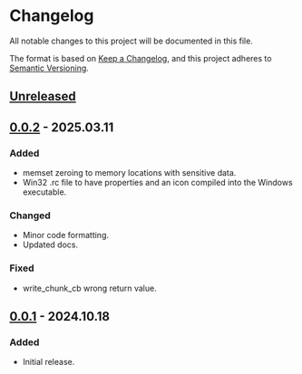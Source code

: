 # Changelog

All notable changes to this project will be documented in this file.

The format is based on [Keep a Changelog](https://keepachangelog.com/en/1.1.0/),
and this project adheres to [Semantic Versioning](https://semver.org/spec/v2.0.0.html).

## [Unreleased]

## [0.0.2] - 2025.03.11

### Added

- memset zeroing to memory locations with sensitive data.
- Win32 .rc file to have properties and an icon compiled into the Windows executable.

### Changed

- Minor code formatting.
- Updated docs.

### Fixed

- write_chunk_cb wrong return value.

## [0.0.1] - 2024.10.18

### Added

- Initial release.

[Unreleased]: https://github.com/OperaVaria/lfpch/compare/0.0.1...HEAD
[0.0.2]: https://github.com/OperaVaria/lfpch/releases/tag/0.0.1...0.0.2
[0.0.1]: https://github.com/OperaVaria/lfpch/releases/tag/0.0.1
